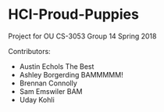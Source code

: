 # HCI-Proud-Puppies
Project for OU CS-3053 Group 14 Spring 2018

Contributors:
- Austin Echols The Best
- Ashley Borgerding BAMMMMM!
- Brennan Connolly
- Sam Emswiler BAM
- Uday Kohli

